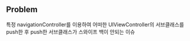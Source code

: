 ## Problem
특정 navigationController를 이용하여 어떠한 UIViewController의 서브클래스를 push한 후 push한 서브클래스가 스와이프 백이 안되는 이슈